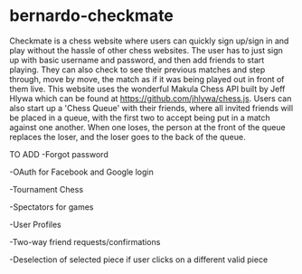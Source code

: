 # bernardo-checkmate
Checkmate is a chess website where users can quickly sign up/sign in and play without the hassle of other chess websites.
The user has to just sign up with basic username and password, and then add friends to start playing. They can also check to see their
previous matches and step through, move by move, the match as if it was being played out in front of them live. This website uses the wonderful Makula Chess API built by Jeff Hlywa which can be found at https://github.com/jhlywa/chess.js. Users can also start up a 'Chess Queue' with their friends, where all invited friends will be placed in a queue, with the first two to accept being put in a match against one another. When one loses, the person at the front of the queue replaces the loser, and the loser goes to the back of the queue.

TO ADD
-Forgot password

-OAuth for Facebook and Google login

-Tournament Chess

-Spectators for games

-User Profiles

-Two-way friend requests/confirmations

-Deselection of selected piece if user clicks on a different valid piece
